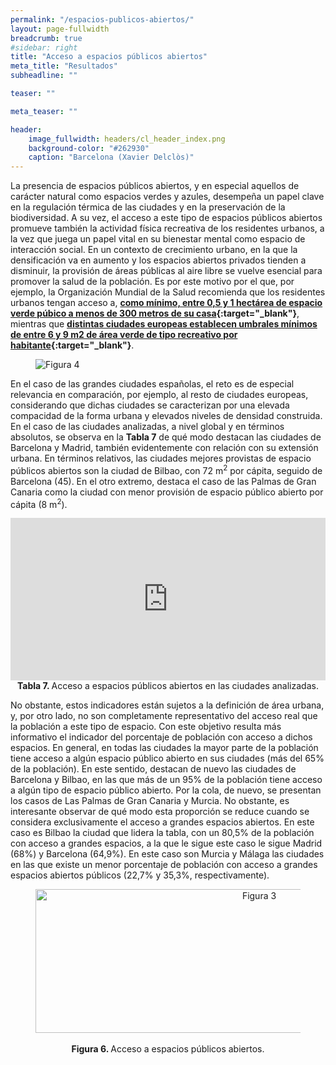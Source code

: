 ```yaml
---
permalink: "/espacios-publicos-abiertos/"
layout: page-fullwidth
breadcrumb: true
#sidebar: right
title: "Acceso a espacios públicos abiertos"
meta_title: "Resultados"
subheadline: ""

teaser: ""

meta_teaser: ""

header:
    image_fullwidth: headers/cl_header_index.png
    background-color: "#262930"
    caption: "Barcelona (Xavier Delclòs)"
---
```


La presencia de espacios públicos abiertos, y en especial aquellos de carácter natural como espacios verdes y azules, desempeña un papel clave en la 
regulación térmica de las ciudades y en la preservación de la biodiversidad. A su vez, el acceso a este tipo de espacios públicos abiertos promueve 
también la actividad física recreativa de los residentes urbanos, a la vez que juega un papel vital en su bienestar mental como espacio de interacción 
social. En un contexto de crecimiento urbano, en la que la densificación va en aumento y los espacios abiertos privados tienden a disminuir, 
la provisión de áreas públicas al aire libre se vuelve esencial para promover la salud de la población. Es por este motivo por el que, por ejemplo, 
la Organización Mundial de la Salud recomienda que los residentes urbanos tengan acceso a, **[como mínimo, entre 0,5 y 1 hectárea de espacio verde púbico
a menos de 300 metros de su casa](https://www.who.int/europe/publications/i/item/9789289052498){:target="_blank"}**, mientras que **[distintas ciudades europeas establecen umbrales mínimos de entre 6 y 9 m2 de área verde de tipo recreativo
por habitante](https://eionet.kormany.hu/download/9/14/e2000/who-benefits-from-nature-in-cities.pdf){:target="_blank"}**.

<figure>
   <img src="https://gratet.github.io/ciudades-leonardo/images/indicadores/indicador-04.png" alt="Figura 4" style="max-width: 100%; display: block; margin: 0 auto;">
</figure>

En el caso de las grandes ciudades españolas, el reto es de especial relevancia en comparación, por ejemplo, al resto de ciudades europeas, considerando 
que dichas ciudades se caracterizan por una elevada compacidad de la forma urbana y elevados niveles de densidad construida. En el caso de las ciudades 
analizadas, a nivel global y en términos absolutos, se observa en la **Tabla 7** de qué modo destacan las ciudades de Barcelona y Madrid, también evidentemente 
con relación con su extensión urbana. En términos relativos, las ciudades mejores provistas de espacio públicos abiertos son la ciudad de Bilbao, con 72 m<sup>2</sup> 
por cápita, seguido de Barcelona (45). En el otro extremo, destaca el caso de las Palmas de Gran Canaria como la ciudad con menor provisión de espacio 
público abierto por cápita (8 m<sup>2</sup>).

<center>
<!-- Taula 7 -->
<iframe src="https://gratet.github.io/ciudades-leonardo/tablas/tabla_7.htm" width="100%" height="260" frameborder="0"></iframe>
    <figcaption style="text-align: center"><strong> Tabla 7. </strong> Acceso a espacios públicos abiertos en las ciudades analizadas. </figcaption>
</center>

No obstante, estos indicadores están sujetos a la definición de área urbana, y, por otro lado, no son completamente representativo del acceso real que la 
población a este tipo de espacio. Con este objetivo resulta más informativo el indicador del porcentaje de población con acceso a dichos espacios. En general, 
en todas las ciudades la mayor parte de la población tiene acceso a algún espacio público abierto en sus ciudades (más del 65% de la población). En este 
sentido, destacan de nuevo las ciudades de Barcelona y Bilbao, en las que más de un 95% de la población tiene acceso a algún tipo de espacio público abierto. 
Por la cola, de nuevo, se presentan los casos de Las Palmas de Gran Canaria y Murcia. No obstante, es interesante observar de qué modo esta proporción se reduce 
cuando se considera exclusivamente el acceso a grandes espacios abiertos. En este caso es Bilbao la ciudad que lidera la tabla, con un 80,5% de la población 
con acceso a grandes espacios, a la que le sigue este caso le sigue Madrid (68%) y Barcelona (64,9%). En este caso son Murcia y Málaga las ciudades en las 
que existe un menor porcentaje de población con acceso a grandes espacios abiertos públicos (22,7% y 35,3%, respectivamente).

<figure>
<!-- Figura 5 -->
<center><img src="https://gratet.github.io/ciudades-leonardo/images/svg_files/figura_6.svg" width="700px" height="230" alt="Figura 3" /></center>
    <figcaption style="text-align: center"><strong><br> Figura 6. </strong> Acceso a espacios públicos abiertos. </figcaption>
</figure>

